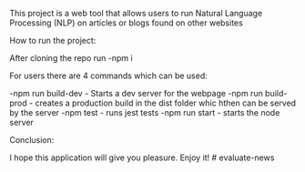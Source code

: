 This project is a web tool that allows users to run Natural Language Processing (NLP) on articles or blogs found on other websites

How to run the project:

After cloning the repo run -npm i

For users there are 4 commands which can be used:

-npm run build-dev - Starts a dev server for the webpage
-npm run build-prod - creates a production build in the dist folder whic hthen can be served by the server
-npm test - runs jest tests
-npm run start - starts the node server

Conclusion:

I hope this application will give you pleasure. Enjoy it!
#   e v a l u a t e - n e w s  
 